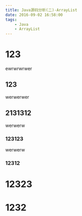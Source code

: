 ```yaml
---
title: Java源码分析(二)-ArrayList
date: 2016-09-02 16:58:00
tags:
    - Java
    - ArrayList
---
```



# 123
ewrwrwrwer
## 123
werwerwer
## 2131312
werwerw
### 123123
werwerw
### 12312

# 12323

# 1232

